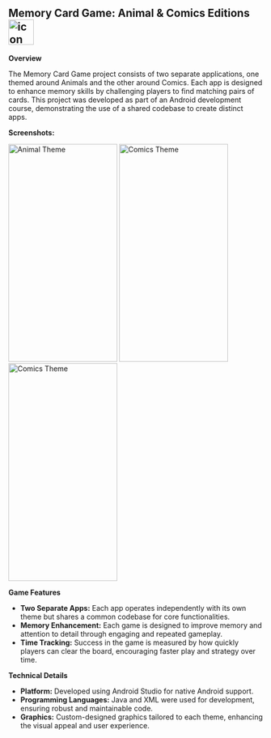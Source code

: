 <h2>Memory Card Game: Animal & Comics Editions <img src="https://github.com/Noam0/MultiMemoryCardGame/assets/your_icon" alt="icon" width="50" height="50"></h2>

<p><strong>Overview</strong></p>
<p>The Memory Card Game project consists of two separate applications, one themed around Animals and the other around Comics. Each app is designed to enhance memory skills by challenging players to find matching pairs of cards. This project was developed as part of an Android development course, demonstrating the use of a shared codebase to create distinct apps.</p>

<p><strong>Screenshots:</strong></p>
<img src="https://github.com/Noam0/MultiMemoryCardGame/assets/101128914/8ee2ed18-1e92-4591-b238-dc1eb7b2f95b" alt="Animal Theme" width="215" height="430">
<img src="https://github.com/Noam0/MultiMemoryCardGame/assets/101128914/b11cc7b8-bbc8-4be8-a7d8-9e87ae7b0c2e" alt="Comics Theme" width="215" height="430">
<img src="https://github.com/Noam0/MultiMemoryCardGame/assets/101128914/912e6679-97b4-40b2-b79b-79a3b42e3e6a" alt="Comics Theme" width="215" height="430">

<p><strong>Game Features</strong></p>
<ul>
  <li><strong>Two Separate Apps:</strong> Each app operates independently with its own theme but shares a common codebase for core functionalities.</li>
  <li><strong>Memory Enhancement:</strong> Each game is designed to improve memory and attention to detail through engaging and repeated gameplay.</li>
  <li><strong>Time Tracking:</strong> Success in the game is measured by how quickly players can clear the board, encouraging faster play and strategy over time.</li>
</ul>

<p><strong>Technical Details</strong></p>
<ul>
  <li><strong>Platform:</strong> Developed using Android Studio for native Android support.</li>
  <li><strong>Programming Languages:</strong> Java and XML were used for development, ensuring robust and maintainable code.</li>
  <li><strong>Graphics:</strong> Custom-designed graphics tailored to each theme, enhancing the visual appeal and user experience.</li>
</ul>
